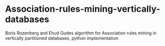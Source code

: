 # Association-rules-mining-vertically-databases
Boris Rozenberg and Ehud Gudes algorithm for Association rules mining in vertically partitioned databases, python implementation
